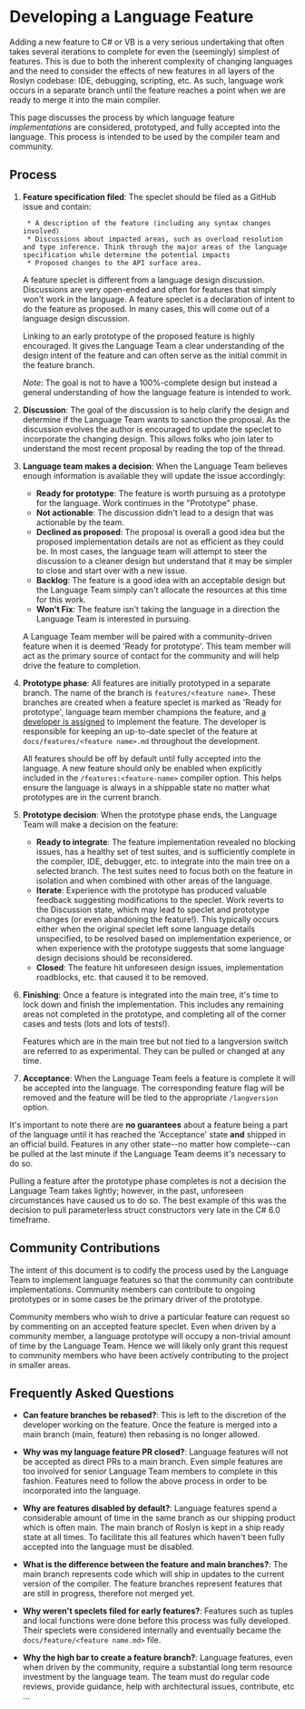 # Developing a Language Feature

Adding a new feature to C# or VB is a very serious undertaking that often takes several iterations to complete for even the (seemingly) simplest of features. This is due to both the inherent complexity of changing languages and the need to consider the effects of new features in all layers of the Roslyn codebase: IDE, debugging, scripting, etc. As such, language work occurs in a separate branch until the feature reaches a point when we are ready to merge it into the main compiler.

This page discusses the process by which language feature *implementations* are considered, prototyped, and fully accepted into the language.  This process is intended to be used by the compiler team and community.  

## Process

1. **Feature specification filed**:  The speclet should be filed as a GitHub issue and contain:

        * A description of the feature (including any syntax changes involved)
        * Discussions about impacted areas, such as overload resolution and type inference. Think through the major areas of the language specification while determine the potential impacts
        * Proposed changes to the API surface area.

    A feature speclet is different from a language design discussion. Discussions are very open-ended and often for features that simply won't work in the language. A feature speclet is a declaration of intent to do the feature as proposed. In many cases, this will come out of a language design discussion.

    Linking to an early prototype of the proposed feature is highly encouraged. It gives the Language Team a clear understanding of the design intent of the feature and can often serve as the initial commit in the feature branch.  

    *Note*: The goal is not to have a 100%-complete design but instead a general understanding of how the language feature is intended to work.

1. **Discussion**: The goal of the discussion is to help clarify the design and determine if the Language Team wants to sanction the proposal. As the discussion evolves the author is encouraged to update the speclet to incorporate the changing design.  This allows folks who join later to understand the most recent proposal by reading the top of the thread.  

1. **Language team makes a decision**: When the Language Team believes enough information is available they will update the issue accordingly:

    * **Ready for prototype**: The feature is worth pursuing as a prototype for the language. Work continues in the "Prototype" phase.
    * **Not actionable**: The discussion didn't lead to a design that was actionable by the team.
    * **Declined as proposed**: The proposal is overall a good idea but the proposed implementation details are not as efficient as they could be. In most cases, the language team will attempt to steer the discussion to a cleaner design but understand that it may be simpler to close and start over with a new issue.  
    * **Backlog**: The feature is a good idea with an acceptable design but the Language Team simply can't allocate the resources at this time for this work.
    * **Won't Fix**: The feature isn't taking the language in a direction the Language Team is interested in pursuing.  

    A Language Team member will be paired with a community-driven feature when it is deemed 'Ready for prototype'. This team member will act as the primary source of contact for the community and will help drive the feature to completion.  

1. **Prototype phase**: All features are initially prototyped in a separate branch. The name of the branch is `features/<feature name>`. These branches are created when a feature speclet is marked as 'Ready for prototype', language team member champions the feature, and [a developer is assigned](#community-contributions) to implement the feature. The developer is responsible for keeping an up-to-date speclet of the feature at `docs/features/<feature name>.md` throughout the development.  

     All features should be off by default until fully accepted into the language. A new feature should only be enabled when explicitly included in the `/features:<feature-name>` compiler option. This helps ensure the language is always in a shippable state no matter what prototypes are in the current branch.

1. **Prototype decision**: When the prototype phase ends, the Language Team will make a decision on the feature:
    * **Ready to integrate**: The feature implementation revealed no blocking issues, has a healthy set of test suites, and is sufficiently complete in the compiler, IDE, debugger, etc. to integrate into the main tree on a selected branch.  The test suites need to focus both on the feature in isolation and when combined with other areas of the language.  
    * **Iterate**: Experience with the prototype has produced valuable feedback suggesting modifications to the
    speclet. Work reverts to the Discussion state, which may lead to speclet and prototype
    changes (or even abandoning the feature!). This typically occurs either when the original speclet
    left some language details unspecified, to be resolved based
    on implementation experience, or when experience with the prototype suggests that some language design
    decisions should be reconsidered. 
    * **Closed**: The feature hit unforeseen design issues, implementation roadblocks, etc. that caused it to be removed.

1. **Finishing**: Once a feature is integrated into the main tree, it's time to lock down and finish the implementation. This includes any remaining areas not completed in the prototype, and completing all of the corner cases and tests (lots and lots of tests!).  

    Features which are in the main tree but not tied to a langversion switch are referred to as experimental. They can be pulled or changed at any time.

1. **Acceptance**: When the Language Team feels a feature is complete it will be accepted into the language. The corresponding feature flag will be removed and the feature will be tied to the appropriate `/langversion` option.  

It's important to note there are **no guarantees** about a feature being a part of the language until it has reached the 'Acceptance' state **and** shipped in an official build. Features in any other state--no matter how complete--can be pulled at the last minute if the Language Team deems it's necessary to do so.  

Pulling a feature after the prototype phase completes is not a decision the Language Team takes lightly; however, in the past, unforeseen circumstances have caused us to do so. The best example of this was the decision to pull parameterless struct constructors very late in the C# 6.0 timeframe.  

## Community Contributions
The intent of this document is to codify the process used by the Language Team to implement language features so that the community can contribute implementations. Community members can contribute to ongoing prototypes or in some cases be the primary driver of the prototype.  

Community members who wish to drive a particular feature can request so by commenting on an accepted feature speclet. Even when driven by a community member, a language prototype will occupy a non-trivial amount of time by the Language Team.  Hence we will likely only grant this request to community members who have been actively contributing to the project in smaller areas.
## Frequently Asked Questions

- **Can feature branches be rebased?**: This is left to the discretion of the developer working on the feature. Once the feature is merged into a main branch (main, feature) then rebasing is no longer allowed.

- **Why was my language feature PR closed?**: Language features will not be accepted as direct PRs to a main branch. Even simple features are too involved for senior Language Team members to complete in this fashion. Features need to follow the above process in order to be incorporated into the language.

- **Why are features disabled by default?**: Language features spend a considerable amount of time in the same branch as our shipping product which is often main.  The main branch of Roslyn is kept in a ship ready state at all times.  To facilitate this all features which haven't been fully accepted into the language must be disabled.

- **What is the difference between the feature and main branches?**: The main branch represents code which will ship in updates to the current version of the compiler. The feature branches represent features that are still in progress, therefore not merged yet.

- **Why weren't speclets filed for early features?**: Features such as tuples and local functions were done before this process was fully developed.  Their speclets were considered internally and eventually became the `docs/feature/<feature name.md>` file.

- **Why the high bar to create a feature branch?**: Language features, even when driven by the community, require a substantial long term resource investment by the language team.  The team must do regular code reviews, provide guidance, help with architectural issues, contribute, etc ...  
